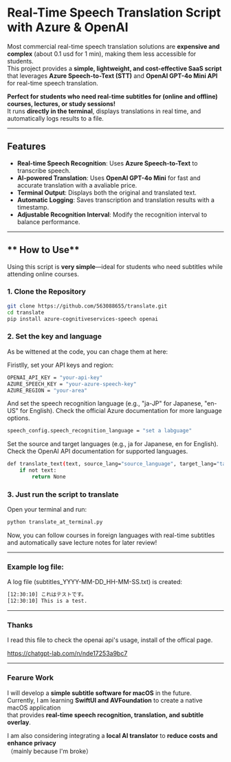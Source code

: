 # **Real-Time Speech Translation Script with Azure & OpenAI**  

Most commercial real-time speech translation solutions are **expensive and complex** (about 0.1 usd for 1 min), making them less accessible for students.  
This project provides a **simple, lightweight, and cost-effective SaaS script**  
that leverages **Azure Speech-to-Text (STT)** and **OpenAI GPT-4o Mini API** for real-time speech translation.  

**Perfect for students who need real-time subtitles for (online and offline) courses, lectures, or study sessions!**  
It runs **directly in the terminal**, displays translations in real time, and automatically logs results to a file.

---

## Features
- **Real-time Speech Recognition**: Uses **Azure Speech-to-Text** to transcribe speech.
- **AI-powered Translation**: Uses **OpenAI GPT-4o Mini** for fast and accurate translation with a avaliable price.
- **Terminal Output**: Displays both the original and translated text.
- **Automatic Logging**: Saves transcription and translation results with a timestamp.
- **Adjustable Recognition Interval**: Modify the recognition interval to balance performance.

---
## ** How to Use**
Using this script is **very simple**—ideal for students who need subtitles while attending online courses.  

### 1. Clone the Repository
```bash
git clone https://github.com/563088655/translate.git
cd translate
pip install azure-cognitiveservices-speech openai
```

### 2. Set the key and language

As be wittened at the code, you can chage them at here:

Firistlly, set your API keys and region:

```bash
OPENAI_API_KEY = "your-api-key"
AZURE_SPEECH_KEY = "your-azure-speech-key"
AZURE_REGION = "your-area"
```

And set the speech recognition language (e.g., "ja-JP" for Japanese, "en-US" for English).
Check the official Azure documentation for more language options.

```bash
speech_config.speech_recognition_language = "set a labguage"
```

Set the source and target languages (e.g., ja for Japanese, en for English).
Check the OpenAI API documentation for supported languages.

```bash
def translate_text(text, source_lang="source_language", target_lang="target_lanhguage"):
    if not text:
        return None
```

### 3. Just run the script to translate

Open your terminal and run:
```bash
python translate_at_terminal.py
```

Now, you can follow courses in foreign languages with real-time subtitles
and automatically save lecture notes for later review!

---
### Example log file:
A log file (subtitles_YYYY-MM-DD_HH-MM-SS.txt) is created:
```bash
[12:30:10] これはテストです。
[12:30:10] This is a test.
```

---
### Thanks
I read this file to check the openai api's usage, install of the offical page.

https://chatgpt-lab.com/n/nde17253a9bc7

---
### Fearure Work

I will develop a **simple subtitle software for macOS** in the future.  
Currently, I am learning **SwiftUI and AVFoundation** to create a native macOS application  
that provides **real-time speech recognition, translation, and subtitle overlay**.

I am also considering integrating a **local AI translator** to **reduce costs and enhance privacy**  
（mainly because I'm broke）
